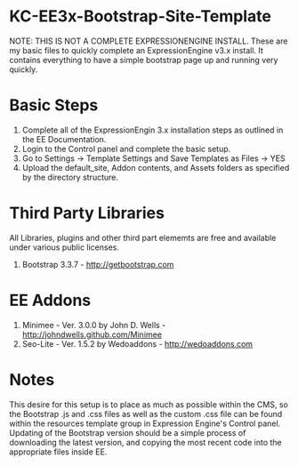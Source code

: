 # KC-EE3x-Bootstrap-Site-Template
NOTE: THIS IS NOT A COMPLETE EXPRESSIONENGINE INSTALL.
These are my basic files to quickly complete an ExpressionEngine v3.x install. It contains everything to have a simple bootstrap page up and running very quickly.
# Basic Steps
1. Complete all of the ExpressionEngin 3.x installation steps as outlined in the EE Documentation.
2. Login to the Control panel and complete the basic setup.
3. Go to Settings -> Template Settings and Save Templates as Files -> YES
4. Upload the default_site, Addon contents, and Assets folders as specified by the directory structure.

# Third Party Libraries
All Libraries, plugins and other third part elememts are free and available under various public licenses.
1. Bootstrap 3.3.7 - http://getbootstrap.com
# EE Addons
1. Minimee - Ver. 3.0.0 by John D. Wells - http://johndwells.github.com/Minimee
2. Seo-Lite - Ver. 1.5.2 by Wedoaddons - http://wedoaddons.com

# Notes
This desire for this setup is to place as much as possible within the CMS, so the Bootstrap .js and .css files as well as the custom .css file can be found within the resources template group in Expression Engine's Control panel. Updating of the Bootstrap version should be a simple process of downloading the latest version, and copying the most recent code into the appropriate files inside EE.
